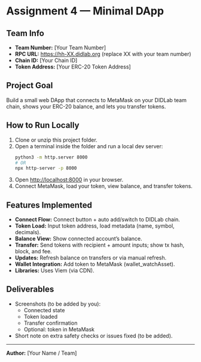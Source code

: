 # Assignment 4 — Minimal DApp

## Team Info
- **Team Number:** [Your Team Number]
- **RPC URL:** https://hh-XX.didlab.org (replace XX with your team number)
- **Chain ID:** [Your Chain ID]
- **Token Address:** [Your ERC-20 Token Address]

## Project Goal
Build a small web DApp that connects to MetaMask on your DIDLab team chain, shows your ERC-20 balance, and lets you transfer tokens.

## How to Run Locally
1. Clone or unzip this project folder.
2. Open a terminal inside the folder and run a local dev server:
   ```bash
   python3 -m http.server 8000
   # OR
   npx http-server -p 8000
   ```
3. Open [http://localhost:8000](http://localhost:8000) in your browser.
4. Connect MetaMask, load your token, view balance, and transfer tokens.

## Features Implemented
- **Connect Flow:** Connect button + auto add/switch to DIDLab chain.
- **Token Load:** Input token address, load metadata (name, symbol, decimals).
- **Balance View:** Show connected account’s balance.
- **Transfer:** Send tokens with recipient + amount inputs; show tx hash, block, and fee.
- **Updates:** Refresh balance on transfers or via manual refresh.
- **Wallet Integration:** Add token to MetaMask (wallet_watchAsset).
- **Libraries:** Uses Viem (via CDN).

## Deliverables
- Screenshots (to be added by you):
  - Connected state
  - Token loaded
  - Transfer confirmation
  - Optional: token in MetaMask
- Short note on extra safety checks or issues fixed (to be added).

---
**Author:** [Your Name / Team]
